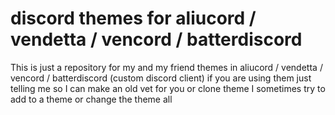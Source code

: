 # discord themes for aliucord / vendetta / vencord / batterdiscord

This is just a repository for my and my friend themes in aliucord / vendetta / vencord / batterdiscord (custom discord client) if you are using them just telling me so I can make an old vet for you or clone theme I sometimes try to add to a theme or change the theme all
